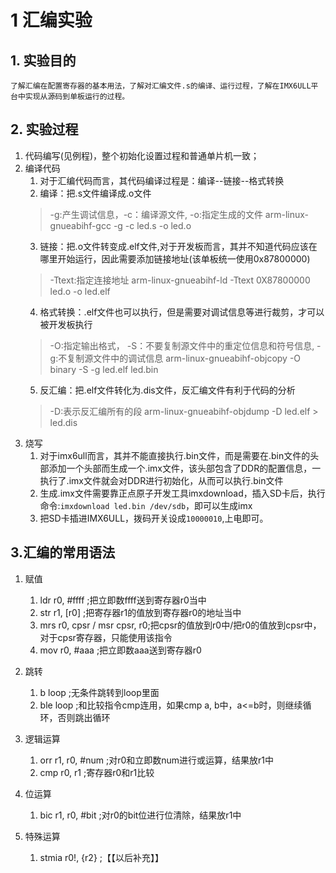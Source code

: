 # 1 汇编实验
## 1. 实验目的
    了解汇编在配置寄存器的基本用法，了解对汇编文件.s的编译、运行过程，了解在IMX6ULL平台中实现从源码到单板运行的过程。

## 2. 实验过程
1. 代码编写(见例程)，整个初始化设置过程和普通单片机一致；
2. 编译代码
   1. 对于汇编代码而言，其代码编译过程是：编译--链接--格式转换
   2. 编译：把.s文件编译成.o文件
   > -g:产生调试信息，-c：编译源文件, -o:指定生成的文件
   > arm-linux-gnueabihf-gcc -g -c led.s -o led.o
   3. 链接：把.o文件转变成.elf文件,对于开发板而言，其并不知道代码应该在哪里开始运行，因此需要添加链接地址(该单板统一使用0x87800000)
   > -Ttext:指定连接地址
   > arm-linux-gnueabihf-ld -Ttext 0X87800000 led.o -o led.elf
   4. 格式转换：.elf文件也可以执行，但是需要对调试信息等进行裁剪，才可以被开发板执行
   > -O:指定输出格式， -S：不要复制源文件中的重定位信息和符号信息, -g:不复制源文件中的调试信息
   > arm-linux-gnueabihf-objcopy -O binary -S -g led.elf led.bin
   5. 反汇编：把.elf文件转化为.dis文件，反汇编文件有利于代码的分析
   > -D:表示反汇编所有的段
   > arm-linux-gnueabihf-objdump -D led.elf > led.dis
3. 烧写
   1. 对于imx6ull而言，其并不能直接执行.bin文件，而是需要在.bin文件的头部添加一个头部而生成一个.imx文件，该头部包含了DDR的配置信息，一执行了.imx文件就会对DDR进行初始化，从而可以执行.bin文件
   2. 生成.imx文件需要靠正点原子开发工具imxdownload，插入SD卡后，执行命令:`imxdownload led.bin /dev/sdb`，即可以生成imx
   3. 把SD卡插进IMX6ULL，拨码开关设成`10000010`,上电即可。

## 3.汇编的常用语法
1. 赋值
   1. ldr r0, #ffff              ;把立即数ffff送到寄存器r0当中
   2. str r1, [r0]               ;把寄存器r1的值放到寄存器r0的地址当中
   4. mrs r0, cpsr / msr cpsr, r0;把cpsr的值放到r0中/把r0的值放到cpsr中，对于cpsr寄存器，只能使用该指令
   5. mov r0, #aaa               ;把立即数aaa送到寄存器r0
   
2. 跳转
   1. b loop                     ;无条件跳转到loop里面
   2. ble loop                   ;和比较指令cmp连用，如果cmp a, b中，a<=b时，则继续循环，否则跳出循环

3. 逻辑运算
   1. orr r1, r0, #num           ;对r0和立即数num进行或运算，结果放r1中
   2. cmp r0, r1                 ;寄存器r0和r1比较

4. 位运算
   1. bic r1, r0, #bit           ;对r0的bit位进行位清除，结果放r1中

5. 特殊运算
   1. stmia r0!, {r2}            ;【【以后补充】】
